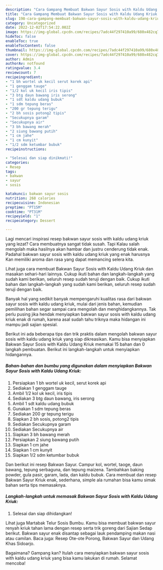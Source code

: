 ```yaml
---
description: "Cara Gampang Membuat Bakwan Sayur Sosis with Kaldu Udang Kriuk yang Bikin Ngiler, Buat Buka Puasa}"
title: "Cara Gampang Membuat Bakwan Sayur Sosis with Kaldu Udang Kriuk yang Bikin Ngiler, Buat Buka Puasa}"
slug: 198-cara-gampang-membuat-bakwan-sayur-sosis-with-kaldu-udang-kriuk-yang-bikin-ngiler-buat-buka-puasa
category: Uncategorized
date: 2022-12-02T17:54:22.002Z
image: https://img-global.cpcdn.com/recipes/7adc44f297410a99/680x482cq70/bakwan-sayur-sosis-with-kaldu-udang-kriuk-foto-resep-utama.jpg
hideToc: false
enableToc: true
enableTocContent: false
thumbnail: https://img-global.cpcdn.com/recipes/7adc44f297410a99/680x482cq70/bakwan-sayur-sosis-with-kaldu-udang-kriuk-foto-resep-utama.jpg
cover: https://img-global.cpcdn.com/recipes/7adc44f297410a99/680x482cq70/bakwan-sayur-sosis-with-kaldu-udang-kriuk-foto-resep-utama.jpg
author: Admin
authorAv: notfound
ratingvalue: 3.4
reviewcount: 7
recipeingredient:
- "1 bh wortel uk kecil serut korek api"
- "1 genggam tauge"
- "1/2 kol uk kecil iris tipis"
- "3 btg daun bawang iris serong"
- "1 sdt kaldu udang bubuk"
- "1 sdm tepung beras"
- "200 gr tepung terigu"
- "2 bh sosis potong2 tipis"
- "Secukupnya garam"
- "Secukupnya air"
- "3 bh bawang merah"
- "2 siung bawang putih"
- "1 cm jahe"
- "1 cm kunyit"
- "1/2 sdm ketumbar bubuk"
recipeinstructions:

- "Selesai dan siap dinikmati!"
categories:
- Resep
tags:
- bakwan
- sayur
- sosis

katakunci: bakwan sayur sosis 
nutrition: 268 calories
recipecuisine: Indonesian
preptime: "PT15M"
cooktime: "PT31M"
recipeyield: "1"
recipecategory: Dessert

---
```



Lagi mencari inspirasi resep bakwan sayur sosis with kaldu udang kriuk yang lezat? Cara membuatnya sangat tidak susah. Tapi Kalau salah mengolah maka hasilnya akan hambar dan justru cenderung tidak enak. Padahal bakwan sayur sosis with kaldu udang kriuk yang enak harusnya Kan memiliki aroma dan rasa yang dapat memancing selera kita.


Lihat juga cara membuat Bakwan Sayur Sosis with Kaldu Udang Kriuk dan masakan sehari-hari lainnya. Cukup ikuti bahan dan langkah-langkah yang sudah kami berikan, seluruh resep sudah teruji dengan baik. Cukup ikuti bahan dan langkah-langkah yang sudah kami berikan, seluruh resep sudah teruji dengan baik.

Banyak hal yang sedikit banyak mempengaruhi kualitas rasa dari bakwan sayur sosis with kaldu udang kriuk, mulai dari jenis bahan, kemudian pemilihan bahan segar sampai cara mengolah dan menghidangkannya. Tak perlu pusing jika hendak menyiapkan bakwan sayur sosis with kaldu udang kriuk enak di rumah, karena asal sudah tahu triknya maka hidangan ini mampu jadi sajian spesial.


Berikut ini ada beberapa tips dan trik praktis dalam mengolah bakwan sayur sosis with kaldu udang kriuk yang siap dikreasikan. Kamu bisa menyiapkan Bakwan Sayur Sosis with Kaldu Udang Kriuk memakai 15 bahan dan 0 langkah pembuatan. Berikut ini langkah-langkah untuk menyiapkan hidangannya.

<!--inarticleads1-->

##### Bahan-bahan dan bumbu yang digunakan dalam menyiapkan Bakwan Sayur Sosis with Kaldu Udang Kriuk:

1. Persiapkan 1 bh wortel uk kecil, serut korek api
1. Sediakan 1 genggam tauge
1. Ambil 1/2 kol uk kecil, iris tipis
1. Sediakan 3 btg daun bawang, iris serong
1. Ambil 1 sdt kaldu udang bubuk
1. Gunakan 1 sdm tepung beras
1. Sediakan 200 gr tepung terigu
1. Siapkan 2 bh sosis, potong2 tipis
1. Sediakan Secukupnya garam
1. Sediakan Secukupnya air
1. Siapkan 3 bh bawang merah
1. Persiapkan 2 siung bawang putih
1. Siapkan 1 cm jahe
1. Siapkan 1 cm kunyit
1. Siapkan 1/2 sdm ketumbar bubuk


Dan berikut ini resep Bakwan Sayur. Campur kol, wortel, taoge, daun bawang, tepung serbaguna, dan tepung maizena. Tambahkan baking powder, gula pasir, garam, lada, dan kaldu bubuk. Cara membuat dan resep Bakwan Sayur Kriuk enak, sederhana, simple ala rumahan bisa kamu simak bahan serta tips memasaknya. 

<!--inarticleads2-->

##### Langkah-langkah untuk memasak Bakwan Sayur Sosis with Kaldu Udang Kriuk:


1. Selesai dan siap dihidangkan!

Lihat juga Martabak Telur Sosis Bumbu. Kamu bisa membuat bakwan sayur renyah kriuk tahan lama dengan resep serta trik goreng dari Sajian Sedap berikut. Bakwan sayur enak disantap sebagai lauk pendamping makan nasi atau camilan. Baca juga: Resep Ote-ote Porong, Bakwan Sayur dan Udang Khas Sidoarjo. 

Bagaimana? Gampang kan? Itulah cara menyiapkan bakwan sayur sosis with kaldu udang kriuk yang bisa kamu lakukan di rumah. Selamat mencoba!
